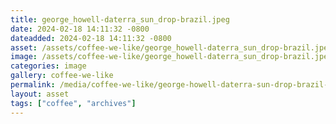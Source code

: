 ```yaml
---
title: george_howell-daterra_sun_drop-brazil.jpeg
date: 2024-02-18 14:11:32 -0800
dateadded: 2024-02-18 14:11:32 -0800
asset: /assets/coffee-we-like/george_howell-daterra_sun_drop-brazil.jpeg
image: /assets/coffee-we-like/george_howell-daterra_sun_drop-brazil.jpeg
categories: image
gallery: coffee-we-like
permalink: /media/coffee-we-like/george-howell-daterra-sun-drop-brazil-jpeg
layout: asset
tags: ["coffee", "archives"]
--- 
```

